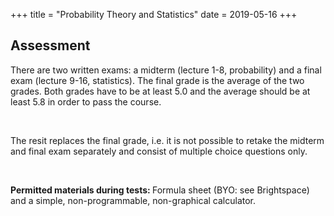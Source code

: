 +++
title = "Probability Theory and Statistics"
date = 2019-05-16
+++
<h2 id="assessment">Assessment</h2><p><span style="background-color: rgba(0, 0, 0, 0);">There are two written exams: a midterm (lecture 1-8, probability) and a final exam (lecture 9-16, statistics). The final grade is the average of the two grades. Both grades have to be at least 5.0 and the average should be at least 5.8 in order to pass the course.&nbsp;</span></p><p><br></p><p><span style="background-color: rgba(0, 0, 0, 0);">The resit replaces the final grade, i.e. it is not possible to retake the midterm and final exam separately and consist of multiple choice questions only.</span></p><p><br></p><p><strong>Permitted materials during tests: </strong><span style="background-color: rgba(0, 0, 0, 0);">Formula sheet (BYO: see Brightspace) and a simple, non-programmable, non-graphical calculator.</span></p>